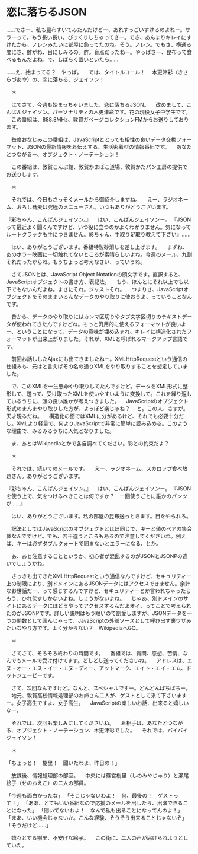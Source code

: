 # 恋に落ちるJSON

……でさー、私も昆布すいてみたんだけどー、あれすっごいすけるのよねー。サラーって。もう長い長い。びっくりしちゃってさー。でさ、あんまりキレイにすけたから、ノレンみたいに部屋に飾ってたのね。そう。ノレン。でもさ、横通る度にさ、酢がね、目にしみるの。酢。盲点だったねー。やっぱさー、昆布って食べるもんだよね。で、しばらく置いといたら……

……え、始まってる？　やっば。
　では、タイトルコール！
　木更津彩（きさらづあや）の、恋に落ちる、ジェイソン！

　＊

　はてさて、今週も始まっちゃいました、恋に落ちるJSON。
　改めまして、こんばんジェイソン。パーソナリティの木更津彩です。花の現役女子中学生です。
　この番組は、888.8MHz、敦賀ガベージコレクションFMからお送りしております。

　毎度おなじみこの番組は、JavaScriptととっても相性の良いデータ交換フォーマット、JSONの最新情報をお伝えする、生活密着型の情報番組です。
　あなたとつながるー、オブジェクト・ノーテーション！

　この番組は、敦賀こんぶ館、敦賀かまぼこ道場、敦賀かたパン工房の提供でお送りします。

　＊

　それでは、今日もさっそくメールから御紹介しますね。
　えー、ラジオネーム、おろし蕎麦は究極のメニューさん。いつもありがとうございます。

『彩ちゃん、こんばんジェイソン。』
　はい、こんばんジェイソンー。
『JSONって最近よく聞くんですけど、いつ役に立つのかよくわかりません。気になってルートクラックも手につきません。彩ちゃん、手取り足取り教えて下さい』……

　はい、ありがとうございます。番組特製砂消しを差し上げます。
　まずね、あのホラー映画に一切触れてないところが素晴らしいよね。今週のメール、九割それだったからね。もうちょっと考えなさい、っていうね。

　さてJSONとは、JavaScript Object Notationの頭文字です。直訳すると、JavaScriptオブジェクトの書き方、表記法。
　もう、ほんとにそれ以上でも以下でもないんだよね。まさにそれ。ジャストそれ。
　つまりさ、JavaScriptオブジェクトをそのままいろんなデータのやり取りに使おうよ、っていうことなんです。

　昔から、データのやり取りにはカンマ区切りやタブ文字区切りのテキストデータが使われてきたんですけどね。もっと汎用的に使えるフォーマットが良いよー、ということになって、データの意味が埋め込まれ、キレイに構造化されたフォーマットが出来上がりました。それが、XMLと呼ばれるマークアップ言語です。

　前回お話ししたAjaxにも出てきましたねー。XMLHttpRequestという通信の仕組みも、元はと言えばその名の通りXMLをやり取りすることを想定していました。

　で、このXMLを一生懸命やり取りしてたんですけど。データをXML形式に整形して、送って、受け取ったXMLを使いやすいように変換して。これを繰り返しているうちに、頭の良い誰かが考えつきました。
　JavaScriptのオブジェクト形式のまんまやり取りした方が、よっぽど楽じゃね？
　と。この人、さすが。天才現るだね。
　構造化の面ではXMLに分があるけど、それでも必要十分だし。XMLより軽量で、何よりJavaScriptで非常に簡単に読み込める。このような理由で、みるみるうちに人気となりました。

　ま、あとはWikipediaとかで各自調べてください。彩との約束だよ？

　＊

　それでは、続いてのメールです。
　えー、ラジオネーム、スカロップ食べ放題さん。ありがとうございます。

『彩ちゃん、こんばんジェイソン。』
　はい、こんばんジェイソンー。
『JSONを使う上で、気をつけるべきことは何ですか？　一回使うごとに誰かのパンツが……』

　はい、ありがとうございます。私の部屋の昆布送っときます。目をやられろ。

　記法としてはJavaScriptのオブジェクトとほぼ同じで、キーと値のペアの集合体なんですけど。でも、若干違うところもあるので注意してくださいね。例えば、キーは必ずダブルクォートで囲まないとエラーになる、とか。

　あ、あと注意することというか、初心者が混乱するのがJSONとJSONPの違いでしょうかね。

　さっきも出てきたXMLHttpRequestという通信なんですけど、セキュリティー上の制限により、別ドメインにあるJSONデータにはアクセスできません。余計なお世話だー、って感じするんですけど、セキュリティーとか言われちゃったらもう、ひれ伏すしかないよね。しょうがないよね。
　じゃあ、別ドメインのサイトにあるデータにはどうやってアクセスするんだよオイ、ってことで考えられたのがJSONPです。詳しい説明はもう眠いので割愛しますが、JSONデータを一つの関数として囲んじゃって、JavaScriptの外部ソースとして呼び出す裏ワザみたいなやり方です。よく分からない？　WikipediaへGO。

　＊

　さてさて、そろそろ終わりの時間です。
　番組では、質問、感想、苦情、なんでもメールで受け付けてます。どしどし送ってくださいね。
　アドレスは、エヌ・オー・エス・イー・エヌ・ディー、アットマーク、エイト・エイ・エム、ドットジェーピーです。

　さて、次回なんですけど。なんと、スペシャルですー。どんどんぱちぱちー。
　地元、敦賀高校情報処理部のお姉さん二人が、ゲストとして来て下さいますー。女子高生ですよ、女子高生。
　JavaScriptの楽しいお話、出来ると嬉しいなー。

　それでは、次回も楽しみにしてくださいね。
　お相手は、あなたとつながる、オブジェクト・ノーテーション、木更津彩でした。
　それでは、バイバイジェイソン！

　＊

「ちょっと！　樹里！　聞いたわよ、昨日の！」

　放課後、情報処理部の部室。
　中央には篠宮樹里（しのみやじゅり）と瀬尾絵子（せのおえこ）の二人の部員。

「今週も面白かったな」
「そこじゃないわよ！　何、最後の！　ゲストって！」
「ああ、とてもいい番組なので応援のメールを出したら、出演できることになった」
「聞いてないわよ！　なんで私も出ることになってんのよ！」
「まあ、いい機会じゃないか。こんな経験、そうそう出来ることじゃないぞ」
「そうだけど……」

　嬉々とする樹里、不安げな絵子。
　この街に、二人の声が届けられようとしていた。